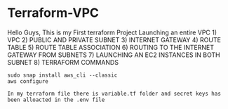 # Terraform-VPC

Hello Guys,
    This is my First terraform Project Launching an entire VPC 
         1) VPC
         2) PUBLIC AND PRIVATE SUBNET
         3) INTERNET GATEWAY
         4) ROUTE TABLE
         5) ROUTE TABLE ASSOCIATION
         6) ROUTING TO THE INTERNET GATEWAY FROM SUBNETS
         7) LAUNCHING AN EC2 INSTANCES IN BOTH SUBNET
         8) TERRAFORM COMMANDS

    sudo snap install aws_cli --classic
    aws configure

    In my terraform file there is variable.tf folder and secret keys has been alloacted in the .env file 
